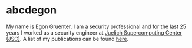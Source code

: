 # abcdegon
My name is Egon Gruenter. I am a security professional and for the last 25
years I worked as a security engineer at [Juelich Supercomputing Center
(JSC)](https://www.fz-juelich.de/de/ias/jsc). A list of my publications can be
found [here](https://www.fz-juelich.de/en/ias/jsc/publication-lists/gruenter_e).


